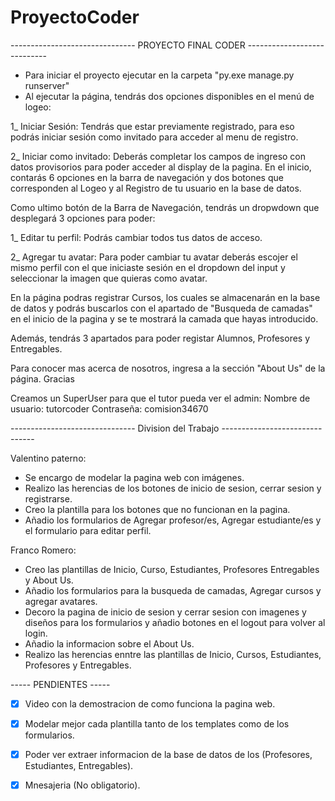 # ProyectoCoder
------------------------------- PROYECTO FINAL CODER ---------------------------- 

- Para iniciar el proyecto ejecutar en la carpeta "py.exe manage.py runserver"
- Al ejecutar la página, tendrás dos opciones disponibles en el menú de logeo:

1_ Iniciar Sesión: Tendrás que estar previamente registrado, para eso podrás
iniciar sesión como invitado para acceder al menu de registro.

2_ Iniciar como invitado: Deberás completar los campos de ingreso con datos 
provisorios para poder acceder al display de la pagina. En el inicio, contarás
6 opciones en la barra de navegación y dos botones que corresponden al Logeo
y al Registro de tu usuario en la base de datos.

Como ultimo botón de la Barra de Navegación, tendrás un dropwdown que desplegará
3 opciones para poder:

1_ Editar tu perfil: Podrás cambiar todos tus datos de acceso.

2_ Agregar tu avatar: Para poder cambiar tu avatar deberás escojer el mismo perfil
con el que iniciaste sesión en el dropdown del input y seleccionar la imagen que
quieras como avatar.

En la página podras registrar Cursos, los cuales se almacenarán en la base de datos 
y podrás buscarlos con el apartado de "Busqueda de camadas" en el inicio de la pagina
y se te mostrará la camada que hayas introducido. 

Además, tendrás 3 apartados para poder registar Alumnos, Profesores y Entregables.

Para conocer mas acerca de nosotros, ingresa a la sección "About Us" de la página.
Gracias

Creamos un SuperUser para que el tutor pueda ver el admin: 
Nombre de usuario: tutorcoder
Contraseña: comision34670


------------------------------- Division del Trabajo -------------------------------

Valentino paterno:

* Se encargo de modelar la pagina web con imágenes.
* Realizo las herencias de los botones de inicio de sesion, cerrar sesion y registrarse.
* Creo la plantilla para los botones que no funcionan en la pagina.
* Añadio los formularios de Agregar profesor/es, Agregar estudiante/es y el formulario para editar perfil.

Franco Romero:

* Creo las plantillas de Inicio, Curso, Estudiantes, Profesores Entregables y About Us.
* Añadio los formularios para la busqueda de camadas, Agregar cursos y agregar avatares.
* Decoro la pagina de inicio de sesion y cerrar sesion con imagenes y diseños para los formularios y añadio botones en el   logout para volver al login.
* Añadio la informacion sobre el About Us.
* Realizo las herencias enntre las plantillas de Inicio, Cursos, Estudiantes, Profesores y Entregables.



----- PENDIENTES -----

* [x] Video con la demostracion de como funciona la pagina web.
* [x] Modelar mejor cada plantilla tanto de los templates como de los formularios.
* [x] Poder ver extraer informacion de la base de datos de los (Profesores, Estudiantes, Entregables).
* [x] Mnesajeria (No obligatorio).



